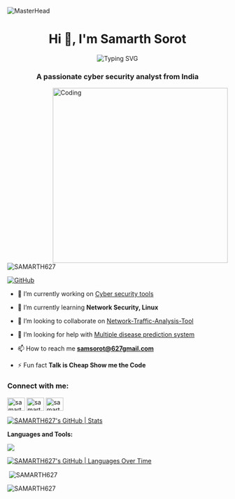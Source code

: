 ![MasterHead](https://user-images.githubusercontent.com/10498744/210012254-234538ff-d198-48aa-8964-37e6fd45d227.gif)
<h1 align="center">Hi 👋, I'm Samarth Sorot</h1>
<p align="center">
    <img src="https://readme-typing-svg.demolab.com/?font=Fira+Code&weight=600&size=29&duration=2500&pause=500&width=550&lines=CyberSecurity+Analyst+by+Day+;Security+Enthusiast+by+Night" alt="Typing SVG">
</p>

<h3 align="center">A passionate cyber security analyst from India</h3>
<img align="right" alt="Coding" width="400" src="https://t3.ftcdn.net/jpg/05/66/81/30/360_F_566813009_s79aILgAeOcKPMsAucxoAcfYD218jzeG.jpg">

<p align="left"> <img src="https://komarev.com/ghpvc/?username=SAMARTH627&label=Profile%20views&color=0e75b6&style=flat" alt="SAMARTH627" /> </p>

<p align="left"> <a href="https://github.com/SAMARTH627" target="blank"><img src="https://img.shields.io/badge/GitHub-Follow-blue?style=for-the-badge&logo=github" alt="GitHub" /></a> </p>

- 🔭 I’m currently working on [Cyber security tools](https://github.com/SAMARTH627/Cyber-Security-Tools)

- 🌱 I’m currently learning **Network Security, Linux**

- 👯 I’m looking to collaborate on [Network-Traffic-Analysis-Tool](https://github.com/SAMARTH627/Network-Traffic-Analysis-Tool)

- 🤝 I’m looking for help with [Multiple disease prediction system](https://publicmlwebapp-jiv44uyqzrjuznpfs6gnkx.streamlit.app/)

- 📫 How to reach me **samsorot@627gmail.com**

- ⚡ Fun fact **Talk is Cheap Show me the Code**

<h3 align="left">Connect with me:</h3>
<p align="left">
<a href="https://twitter.com/samarth627_" target="blank"><img align="center" src="https://raw.githubusercontent.com/rahuldkjain/github-profile-readme-generator/master/src/images/icons/Social/twitter.svg" alt="samarth627_" height="30" width="40" /></a>
<a href="https://linkedin.com/in/samarth-sorot-52b071233/" target="blank"><img align="center" src="https://raw.githubusercontent.com/rahuldkjain/github-profile-readme-generator/master/src/images/icons/Social/linked-in-alt.svg" alt="samarth-sorot" height="30" width="40" /></a>
<a href="https://www.leetcode.com/samarth627_" target="blank"><img align="center" src="https://raw.githubusercontent.com/rahuldkjain/github-profile-readme-generator/master/src/images/icons/Social/leet-code.svg" alt="samarth627_" height="30" width="40" /></a>
</p>

[![SAMARTH627's GitHub | Stats](https://stats.quine.sh/SAMARTH627/github?theme=dark)](https://quine.sh?utm_source=widgets&utm_campaign=SAMARTH627)

**Languages and Tools:**
  
<a href="https://skillicons.dev">
    <img src="https://skillicons.dev/icons?i=git,bootstrap,c,vercel,netlify,cpp,css,figma,github,html,js,linux,md,materialui,mysql,nodejs,postman,py,react,google cloud,vscode&perline=18" />
</a> 

[![SAMARTH627's GitHub | Languages Over Time](https://stats.quine.sh/SAMARTH627/languages-over-time?theme=dark)](https://quine.sh?utm_source=widgets&utm_campaign=SAMARTH627)

<!--<p><img align="left" src="https://github-readme-stats-git-masterrstaa-rickstaa.vercel.app/api/top-langs?username=SAMARTH627&show_icons=true&locale=en&layout=compact" alt="SAMARTH627" /></p>-->

<p>&nbsp;<img align="center" src="https://github-readme-stats-git-masterrstaa.vercel.app/api?username=SAMARTH627&show_icons=true&locale=en" alt="SAMARTH627" /></p>

<p><img align="center" src="https://github-readme-streak-stats.herokuapp.com/?user=SAMARTH627&" alt="SAMARTH627" /></p>


